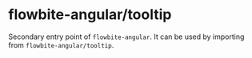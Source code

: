 # flowbite-angular/tooltip

Secondary entry point of `flowbite-angular`. It can be used by importing from
`flowbite-angular/tooltip`.
